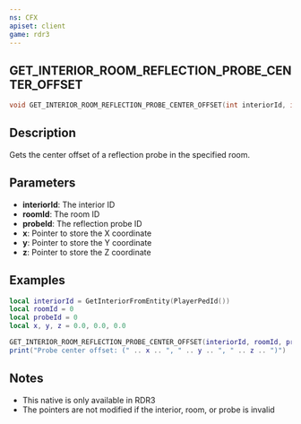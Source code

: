 ```yaml
---
ns: CFX
apiset: client
game: rdr3
---
```

## GET_INTERIOR_ROOM_REFLECTION_PROBE_CENTER_OFFSET

```c
void GET_INTERIOR_ROOM_REFLECTION_PROBE_CENTER_OFFSET(int interiorId, int roomId, int probeId, float* x, float* y, float* z);
```

## Description

Gets the center offset of a reflection probe in the specified room.

## Parameters

* **interiorId**: The interior ID
* **roomId**: The room ID
* **probeId**: The reflection probe ID
* **x**: Pointer to store the X coordinate
* **y**: Pointer to store the Y coordinate
* **z**: Pointer to store the Z coordinate

## Examples

```lua
local interiorId = GetInteriorFromEntity(PlayerPedId())
local roomId = 0
local probeId = 0
local x, y, z = 0.0, 0.0, 0.0

GET_INTERIOR_ROOM_REFLECTION_PROBE_CENTER_OFFSET(interiorId, roomId, probeId, x, y, z)
print("Probe center offset: (" .. x .. ", " .. y .. ", " .. z .. ")")
```

## Notes

- This native is only available in RDR3
- The pointers are not modified if the interior, room, or probe is invalid
